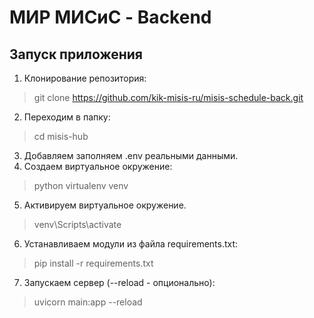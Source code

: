 # МИР МИСиС - Backend

## Запуск приложения

1. Клонирование репозитория:
  > git clone https://github.com/kik-misis-ru/misis-schedule-back.git
2. Переходим в папку:
  > cd misis-hub
3. Добавляем заполняем .env реальными данными.
4. Создаем виртуальное окружение:
  > python virtualenv venv
5. Активируем виртуальное окружение.
  > venv\Scripts\activate
6. Устанавливаем модули из файла requirements.txt:
  > pip install -r requirements.txt
7. Запускаем сервер (--reload - опционально):
  >uvicorn main:app --reload 